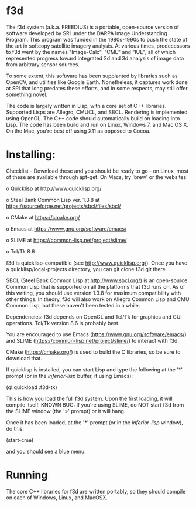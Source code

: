 # f3d

The f3d system (a.k.a. FREEDIUS) is a portable, open-source version of
software developed by SRI under the DARPA Image Understanding Program.
This program was funded in the 1980s-1990s to push the state of the
art in softcopy satellite imagery analysis.  At various times,
predecessors to f3d went by the names "Image-Calc", "CME" and "IUE",
all of which represented progress toward integrated 2d and 3d analysis
of image data from arbitrary sensor sources.

To some extent, this software has been supplanted by libraries such as
OpenCV, and utilities like Google Earth.  Nonetheless, it captures
work done at SRI that long predates these efforts, and in some
respects, may still offer something novel.

The code is largely written in Lisp, with a core set of C++ libraries.
Supported Lisps are Allegro, CMUCL, and SBCL.  Rendering is
implemented using OpenGL.  The C++ code should automatically build on
loading into Lisp.  The code has been build and run on Linux, Windows
7, and Mac OS X.  On the Mac, you're best off using X11 as opposed to
Cocoa.

# Installing:

Checklist - Download these and you should be ready to go - on Linux,
most of these are available through apt-get.  On Macs, try 'brew' or
the websites:

o Quicklisp at http://www.quicklisp.org/

o Steel Bank Common Lisp ver. 1.3.8 at https://sourceforge.net/projects/sbcl/files/sbcl/

o CMake at https://cmake.org/

o Emacs at https://www.gnu.org/software/emacs/

o SLIME at https://common-lisp.net/project/slime/

o Tcl/Tk 8.6


f3d is quicklisp-compatible (see http://www.quicklisp.org/).  Once you
have a quicklisp/local-projects directory, you can git clone f3d.git
there.

SBCL (Steel Bank Common Lisp at http://www.sbcl.org/) is an
open-source Common Lisp that is supported on all the platforms that
f3d runs on.  As of this writing, you should use version 1.3.8 for
maximum compatibility with other things.  In theory, f3d will also
work on Allegro Common Lisp and CMU Common Lisp, but these haven't been
tested in a while.

Dependencies: f3d depends on OpenGL and Tcl/Tk for graphics and GUI
operations.  Tcl/Tk version 8.6 is probably best.

You are encouraged to use Emacs (https://www.gnu.org/software/emacs/)
and SLIME (https://common-lisp.net/project/slime/) to interact with f3d.

CMake (https://cmake.org/) is used to build the C libraries, so be
sure to download that.

If quicklisp is installed, you can start Lisp and type the following
at the '*' prompt (or in the *inferior-lisp* buffer, if using Emacs):

(ql:quickload :f3d-tk)

This is how you load the full f3d system.  Upon the first loading, it
will compile itself.  KNOWN BUG: If you're using SLIME, do NOT start
f3d from the SLIME window (the '>' prompt) or it will hang.

Once it has been loaded, at the '*' prompt (or in the *inferior-lisp*
window), do this:

(start-cme)

and you should see a blue menu.


# Running

The core C++ libraries for f3d are written portably, so they should
compile on each of Windows, Linux, and MacOSX.  